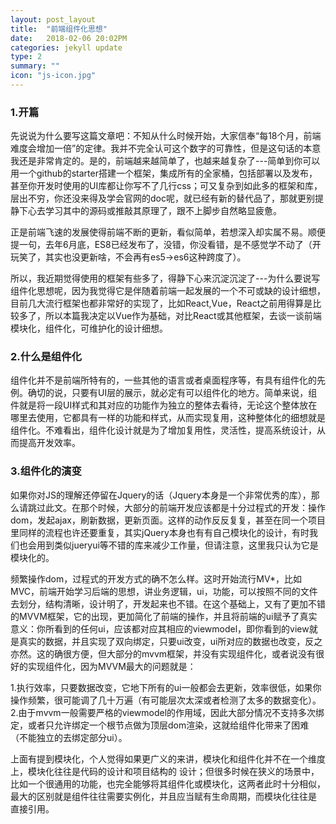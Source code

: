 ```yaml
---
layout: post_layout
title:  "前端组件化思想"
date:   2018-02-06 20:02PM
categories: jekyll update
type: 2
summary: ""
icon: "js-icon.jpg"
---
```


### 1.开篇

先说说为什么要写这篇文章吧：不知从什么时候开始，大家信奉“每18个月，前端难度会增加一倍”的定律。我并不完全认可这个数字的可靠性，但是这句话的本意我还是非常肯定的。是的，前端越来越简单了，也越来越复杂了---简单到你可以用一个github的starter搭建一个框架，集成所有的全家桶，包括部署以及发布，甚至你开发时使用的UI库都让你写不了几行css；可又复杂到如此多的框架和库，层出不穷，你还没来得及学会官网的doc呢，就已经有新的替代品了，那就更别提静下心去学习其中的源码或推敲其原理了，跟不上脚步自然略显疲惫。

正是前端飞速的发展使得前端不断的更新，看似简单，若想深入却实属不易。顺便提一句，去年6月底，ES8已经发布了，没错，你没看错，是不感觉学不动了（开玩笑了，其实也没更新啥，不会再有es5->es6这种跨度了）。

所以，我近期觉得使用的框架有些多了，得静下心来沉淀沉淀了---为什么要说写组件化思想呢，因为我觉得它是伴随着前端一起发展的一个不可或缺的设计细想，目前几大流行框架也都非常好的实现了，比如React,Vue，React之前用得算是比较多了，所以本篇我决定以Vue作为基础，对比React或其他框架，去谈一谈前端模块化，组件化，可维护化的设计细想。

### 2.什么是组件化

组件化并不是前端所特有的，一些其他的语言或者桌面程序等，有具有组件化的先例。确切的说，只要有UI层的展示，就必定有可以组件化的地方。简单来说，组件就是将一段UI样式和其对应的功能作为独立的整体去看待，无论这个整体放在哪里去使用，它都具有一样的功能和样式，从而实现复用，这种整体化的细想就是组件化。不难看出，组件化设计就是为了增加复用性，灵活性，提高系统设计，从而提高开发效率。

### 3.组件化的演变

如果你对JS的理解还停留在Jquery的话（Jquery本身是一个非常优秀的库），那么请跳过此文。在那个时候，大部分的前端开发应该都是十分过程式的开发：操作dom，发起ajax，刷新数据，更新页面。这样的动作反反复复，甚至在同一个项目里同样的流程也许还要重复，其实jQuery本身也有有自己模块化的设计，有时我们也会用到类似jueryui等不错的库来减少工作量，但请注意，这里我只认为它是模块化的。

频繁操作dom，过程式的开发方式的确不怎么样。这时开始流行MV*，比如MVC，前端开始学习后端的思想，讲业务逻辑，ui，功能，可以按照不同的文件去划分，结构清晰，设计明了，开发起来也不错。在这个基础上，又有了更加不错的MVVM框架，它的出现，更加简化了前端的操作，并且将前端的ui赋予了真实意义：你所看到的任何ui，应该都对应其相应的viewmodel，即你看到的view就是真实的数据，并且实现了双向绑定，只要ui改变，ui所对应的数据也改变，反之亦然。这的确很方便，但大部分的mvvm框架，并没有实现组件化，或者说没有很好的实现组件化，因为MVVM最大的问题就是：

1.执行效率，只要数据改变，它地下所有的ui一般都会去更新，效率很低，如果你操作频繁，很可能调了几十万遍（有可能层次太深或者检测了太多的数据变化）。
2.由于mvvm一般需要严格的viewmodel的作用域，因此大部分情况不支持多次绑定，或者只允许绑定一个根节点做为顶层dom渲染，这就给组件化带来了困难（不能独立的去绑定部分ui）。

上面有提到模块化，个人觉得如果更广义的来讲，模块化和组件化并不在一个维度上，模块化往往是代码的设计和项目结构的 设计；但很多时候在狭义的场景中，比如一个很通用的功能，也完全能够将其组件化或模块化，这两者此时十分相似，最大的区别就是组件往往需要实例化，并且应当赋有生命周期，而模块化往往是 直接引用。